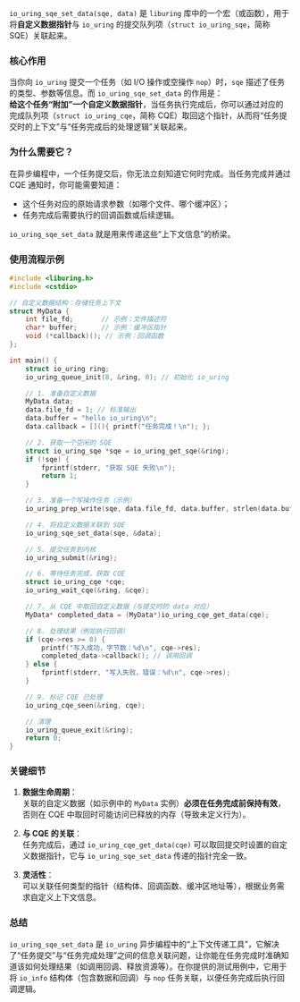 `io_uring_sqe_set_data(sqe, data)` 是 `liburing` 库中的一个宏（或函数），用于将**自定义数据指针**与 `io_uring` 的提交队列项（`struct io_uring_sqe`，简称 SQE）关联起来。


### 核心作用
当你向 `io_uring` 提交一个任务（如 I/O 操作或空操作 `nop`）时，`sqe` 描述了任务的类型、参数等信息。而 `io_uring_sqe_set_data` 的作用是：  
**给这个任务“附加”一个自定义数据指针**，当任务执行完成后，你可以通过对应的完成队列项（`struct io_uring_cqe`，简称 CQE）取回这个指针，从而将“任务提交时的上下文”与“任务完成后的处理逻辑”关联起来。


### 为什么需要它？
在异步编程中，一个任务提交后，你无法立刻知道它何时完成。当任务完成并通过 CQE 通知时，你可能需要知道：  
- 这个任务对应的原始请求参数（如哪个文件、哪个缓冲区）；  
- 任务完成后需要执行的回调函数或后续逻辑。  

`io_uring_sqe_set_data` 就是用来传递这些“上下文信息”的桥梁。


### 使用流程示例
```cpp
#include <liburing.h>
#include <cstdio>

// 自定义数据结构：存储任务上下文
struct MyData {
    int file_fd;       // 示例：文件描述符
    char* buffer;      // 示例：缓冲区指针
    void (*callback)(); // 示例：回调函数
};

int main() {
    struct io_uring ring;
    io_uring_queue_init(8, &ring, 0); // 初始化 io_uring

    // 1. 准备自定义数据
    MyData data;
    data.file_fd = 1; // 标准输出
    data.buffer = "hello io_uring\n";
    data.callback = [](){ printf("任务完成！\n"); };

    // 2. 获取一个空闲的 SQE
    struct io_uring_sqe *sqe = io_uring_get_sqe(&ring);
    if (!sqe) {
        fprintf(stderr, "获取 SQE 失败\n");
        return 1;
    }

    // 3. 准备一个写操作任务（示例）
    io_uring_prep_write(sqe, data.file_fd, data.buffer, strlen(data.buffer), 0);

    // 4. 将自定义数据关联到 SQE
    io_uring_sqe_set_data(sqe, &data);

    // 5. 提交任务到内核
    io_uring_submit(&ring);

    // 6. 等待任务完成，获取 CQE
    struct io_uring_cqe *cqe;
    io_uring_wait_cqe(&ring, &cqe);

    // 7. 从 CQE 中取回自定义数据（与提交时的 data 对应）
    MyData* completed_data = (MyData*)io_uring_cqe_get_data(cqe);

    // 8. 处理结果（例如执行回调）
    if (cqe->res >= 0) {
        printf("写入成功，字节数：%d\n", cqe->res);
        completed_data->callback(); // 调用回调
    } else {
        fprintf(stderr, "写入失败，错误：%d\n", cqe->res);
    }

    // 9. 标记 CQE 已处理
    io_uring_cqe_seen(&ring, cqe);

    // 清理
    io_uring_queue_exit(&ring);
    return 0;
}
```


### 关键细节
1. **数据生命周期**：  
   关联的自定义数据（如示例中的 `MyData` 实例）**必须在任务完成前保持有效**，否则在 CQE 中取回时可能访问已释放的内存（导致未定义行为）。

2. **与 CQE 的关联**：  
   任务完成后，通过 `io_uring_cqe_get_data(cqe)` 可以取回提交时设置的自定义数据指针，它与 `io_uring_sqe_set_data` 传递的指针完全一致。

3. **灵活性**：  
   可以关联任何类型的指针（结构体、回调函数、缓冲区地址等），根据业务需求自定义上下文信息。


### 总结
`io_uring_sqe_set_data` 是 `io_uring` 异步编程中的“上下文传递工具”，它解决了“任务提交”与“任务完成处理”之间的信息关联问题，让你能在任务完成时准确知道该如何处理结果（如调用回调、释放资源等）。在你提供的测试用例中，它用于将 `io_info` 结构体（包含数据和回调）与 `nop` 任务关联，以便任务完成后执行回调逻辑。